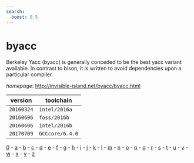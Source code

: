 ```yaml
---
search:
  boost: 0.5
---
```

# byacc

Berkeley Yacc (byacc) is generally conceded to be the best yacc variant available.  In contrast to bison, it is written to avoid dependencies upon a particular compiler.

*homepage*: <http://invisible-island.net/byacc/byacc.html>

version | toolchain
--------|----------
``20160324`` | ``intel/2016a``
``20160606`` | ``foss/2016b``
``20160606`` | ``intel/2016b``
``20170709`` | ``GCCcore/6.4.0``

[0](../0/index.md) - [a](../a/index.md) - [b](../b/index.md) - [c](../c/index.md) - [d](../d/index.md) - [e](../e/index.md) - [f](../f/index.md) - [g](../g/index.md) - [h](../h/index.md) - [i](../i/index.md) - [j](../j/index.md) - [k](../k/index.md) - [l](../l/index.md) - [m](../m/index.md) - [n](../n/index.md) - [o](../o/index.md) - [p](../p/index.md) - [q](../q/index.md) - [r](../r/index.md) - [s](../s/index.md) - [t](../t/index.md) - [u](../u/index.md) - [v](../v/index.md) - [w](../w/index.md) - [x](../x/index.md) - [y](../y/index.md) - [z](../z/index.md)

